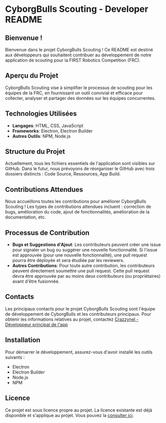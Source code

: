 # CyborgBulls Scouting - Developer README

## Bienvenue !

Bienvenue dans le projet CyborgBulls Scouting ! Ce README est destiné aux développeurs qui souhaitent contribuer au développement de notre application de scouting pour la FIRST Robotics Competition (FRC).

## Aperçu du Projet

CyborgBulls Scouting vise à simplifier le processus de scouting pour les équipes de la FRC, en fournissant un outil convivial et efficace pour collecter, analyser et partager des données sur les équipes concurrentes.

## Technologies Utilisées

- **Langages**: HTML, CSS, JavaScript
- **Frameworks**: Electron, Electron Builder
- **Autres Outils**: NPM, Node.js

## Structure du Projet

Actuellement, tous les fichiers essentiels de l'application sont visibles sur GitHub. Dans le futur, nous prévoyons de réorganiser le GitHub avec trois dossiers distincts : Code Source, Ressources, App Build.

## Contributions Attendues

Nous accueillons toutes les contributions pour améliorer CyborgBulls Scouting ! Les types de contributions attendues incluent : correction de bugs, amélioration du code, ajout de fonctionnalités, amélioration de la documentation, etc.


## Processus de Contribution

- **Bugs et Suggestions d'Ajout**: Les contributeurs peuvent créer une issue pour signaler un bug ou suggérer une nouvelle fonctionnalité. Si l'issue est approuvée (pour une nouvelle fonctionnalité), une pull request pourra être déployée et sera étudiée par les reviewers.
- **Autres Contributions**: Pour toute autre contribution, les contributeurs peuvent directement soumettre une pull request. Cette pull request devra être approuvée par au moins deux contributeurs (ou propriétaires) avant d'être fusionnée.


## Contacts

Les principaux contacts pour le projet CyborgBulls Scouting sont l'équipe de développement de CyborgBulls et les contributeurs principaux. Pour obtenir les informations relatives au projet, contactez [Crazzynel - Développeur principal de l'app](mailto:nakanosan@gmx.fr?subject=Contact%20pour%20mise%20a%20jour%20du%20code%20-%20CyborgBulls%20Scouting)

## Installation

Pour démarrer le développement, assurez-vous d'avoir installé les outils suivants :

- Electron
- Electron Builder
- Node.js
- NPM

## Licence

Ce projet est sous licence propre au projet. La licence existante est déjà disponible et s'applique au projet. 
Vous pouvez la [consulter ici](https://github.com/Crazzynel/cyborgbulls-scouting2?tab=License-1-ov-file#readme).